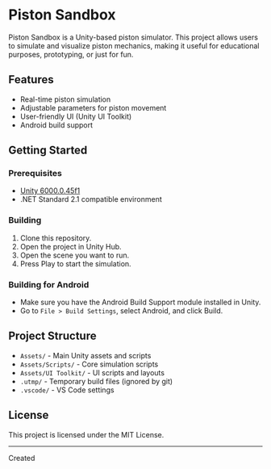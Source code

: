 # Piston Sandbox

Piston Sandbox is a Unity-based piston simulator. This project allows users to simulate and visualize piston mechanics, making it useful for educational purposes, prototyping, or just for fun.

## Features

- Real-time piston simulation
- Adjustable parameters for piston movement
- User-friendly UI (Unity UI Toolkit)
- Android build support

## Getting Started

### Prerequisites

- [Unity 6000.0.45f1](https://unity.com/)
- .NET Standard 2.1 compatible environment

### Building

1. Clone this repository.
2. Open the project in Unity Hub.
3. Open the scene you want to run.
4. Press Play to start the simulation.

### Building for Android

- Make sure you have the Android Build Support module installed in Unity.
- Go to `File > Build Settings`, select Android, and click Build.

## Project Structure

- `Assets/` - Main Unity assets and scripts
- `Assets/Scripts/` - Core simulation scripts
- `Assets/UI Toolkit/` - UI scripts and layouts
- `.utmp/` - Temporary build files (ignored by git)
- `.vscode/` - VS Code settings

## License

This project is licensed under the MIT License.

---

Created
